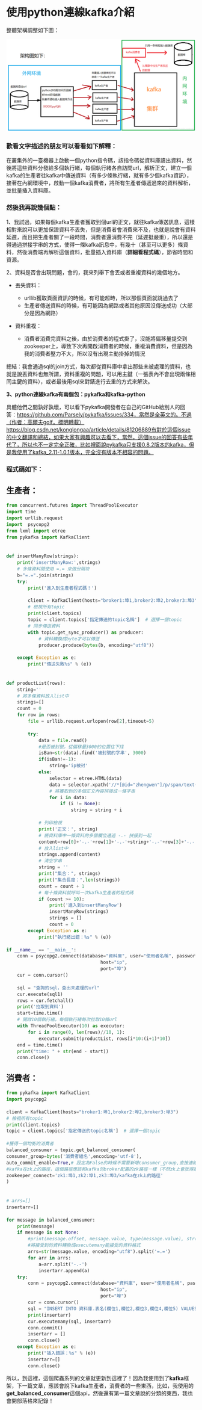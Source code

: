 # 使用python連線kafka介紹

整體架構調整如下圖：

![img](images/watermark,type_ZmFuZ3poZW5naGVpdGk,shadow_10,text_aHR0cHM6Ly9ibG9nLmNzZG4ubmV0L2xzcjQw,size_16,color_FFFFFF,t_70)



### **歡看文字描述的朋友可以看看如下解釋**：

在叢集外的一臺機器上啟動一個python指令碼，該指令碼從資料庫讀出資料，然後將這些資料分發給多個執行緒，每個執行緒各自訪問url，解析正文，建立一個kafka的生產者往kafka中傳送資料（有多少條執行緒，就有多少個kafka資訊），接著在內網環境中，啟動一個kafka消費者，將所有生產者傳遞過來的資料解析，並批量插入資料庫。

### 然後我再說幾個點：

1、我試過，如果每個kafka生產者獲取到個url的正文，就往kafka傳送訊息，這樣相對來說可以更加保證資料不丟失，但是消費者會消費來不及，也就是說會有資料延遲，而且把生產者關了一段時間，消費者還消費不完（延遲挺嚴重），所以還是得通過拼接字串的方式，使得一條kafka訊息中，有幾十（甚至可以更多）條資料，然後消費端再解析這個資料，批量插入資料庫（**詳細看程式碼**），節省時間和資源。

2、資料是否會出現問題，會的，我來列舉下會丟或者重複資料的幾個地方。

- 丟失資料：
  - urllib獲取頁面資訊的時候，有可能超時，所以那個頁面就跳過去了
  - 生產者傳送資料的時候，有可能因為網路或者其他原因沒傳送成功（大部分是因為網路）

- 資料重複：
  - 消費者消費完資料之後，由於消費者的程式掛了，沒能將偏移量提交到zookeeper上，導致下次再開啟消費者的時候，重複消費資料，但是因為我的消費者壓力不大，所以沒有出現主動掛掉的情況

總結：我會通過sql的join方式，每次都從資料庫中拿出那些未被處理的資料，也就是說丟資料也無所謂，資料重複的問題，可以用主鍵（一張表內不會出現兩條相同主鍵的資料），或者最後用sql來對錶進行去重的方式來解決。

**3、python連線kafka有兩個包：pykafka和kafka-python**

具體他們之間孰好孰壞，可以看下pykafka開發者在自己的GitHub給別人的回答：https://github.com/Parsely/pykafka/issues/334，當然是全英文的。不過（作者：高爾夫golf，標明轉載）https://blog.csdn.net/konglongaa/article/details/81206889有對於這個issue的中文翻譯和總結，如果大家有興趣可以去看下，當然，這個issue的回答有些年代了，所以也不一定完全正確，比如裡面說pykafka只支援0.8.2版本的kafka，但是我使用了kafka_2.11-1.0.1版本，完全沒有版本不相容的問題。

### 程式碼如下：

## 生產者：

```python
from concurrent.futures import ThreadPoolExecutor
import time
import urllib.request
import  psycopg2
from lxml import etree
from pykafka import KafkaClient


def insertManyRow(strings):
    print('insertManyRow:',strings)
    # 多條資料間使用 =.= 來做分隔符
    b="=.=".join(strings)
    try:
        print('進入到生產者程式碼！')

        client = KafkaClient(hosts="broker1:埠1,broker2:埠2,broker3:埠3")
        # 檢視所有topic
        print(client.topics)
        topic = client.topics['指定傳送的topic名稱']  # 選擇一個topic
		# 同步傳送資料
        with topic.get_sync_producer() as producer:
			# 資料轉換成byte才可以傳送
            producer.produce(bytes(b, encoding="utf8"))

    except Exception as e:
        print("傳送失敗%s" % (e))
      

def productList(rows):
    string=''
    # 將多條資料放入list中
    strings=[]
    count = 0
    for row in rows:
        file = urllib.request.urlopen(row[2],timeout=5)

        try: 
            data = file.read()
            #是否被封號，從偏移量3000的位置往下找
            isBan=str(data).find('被封號的字串', 3000)
            if(isBan!=-1):
                string='ip被封'
            else:
                selector = etree.HTML(data)
                data = selector.xpath('//*[@id="zhengwen"]/p/span/text()')
                # 將獲取到的多個正文內容拼接成一條字串
                for i in data:
                    if (i != None):
                        string = string + i  

            # 列印檢視
            print('正文：', string)
            # 將資料庫中一條資料的多個欄位通過 -.- 拼接到一起
            content=row[0]+'-.-'+row[1]+'-.-'+string+'-.-'+row[3]+'-.-'+row[4]
            # 放入list中
            strings.append(content)
            # 清空字串
            string = ''
            print("集合：", strings)
            print("集合長度：",len(strings))
            count = count + 1
            # 每十條資料就呼叫一次kafka生產者的程式碼
            if (count >= 10):
                print('進入到insertManyRow')
                insertManyRow(strings)
                strings = []
                count = 0
        except Exception as e:
            print("執行緒出錯：%s" % (e))

if __name__ == '__main__':
    conn = psycopg2.connect(database="資料庫", user="使用者名稱", password="密碼",
                                   host="ip",
                                   port="埠")
    cur = conn.cursor()
    
    sql = "查詢的sql，查出未處理的url"
    cur.execute(sql1)
    rows = cur.fetchall()
    print('拉取到資料')
    start=time.time()
    # 開啟10個執行緒，每個執行緒每次拉取10條url
    with ThreadPoolExecutor(10) as executor:
        for i in range(0, len(rows)//10, 1):
            executor.submit(productList, rows[i*10:(i+1)*10])
    end = time.time()
    print("time: " + str(end - start))
    conn.close()
```

## 消費者：

```python
from pykafka import KafkaClient
import psycopg2

client = KafkaClient(hosts="broker1:埠1,broker2:埠2,broker3:埠3")
# 檢視所有topic
print(client.topics)
topic = client.topics['指定傳送的topic名稱']  # 選擇一個topic

#獲得一個均衡的消費者
balanced_consumer = topic.get_balanced_consumer(
consumer_group=bytes('消費者組名',encoding='utf-8'),
auto_commit_enable=True,# 設定為False的時候不需要新增consumer_group,直接連線topic即可取到訊息
#kafka在zk上的路徑，這個路徑應該和kafka的broker配置的zk路徑一樣（不然zk上會放得亂七八糟的。。。）
zookeeper_connect='zk1:埠1,zk2:埠1,zk3:埠3/kafka在zk上的路徑'
)


# arrs=[]
insertarr=[]

for message in balanced_consumer:
    print(message)
    if message is not None:
        #print(message.offset, message.value, type(message.value), str(message.value, encoding="utf8"))
		#將接受到的資料轉換成executemany能接受的資料格式
        arrs=str(message.value, encoding="utf8").split('=.=')
        for arr in arrs:
            a=arr.split('-.-')
            insertarr.append(a)
    try:
		conn = psycopg2.connect(database="資料庫", user="使用者名稱", password="密碼",
                                   host="ip",
                                   port="埠")
		cur = conn.cursor()
        sql = "INSERT INTO 資料庫.表名(欄位1,欄位2,欄位3,欄位4,欄位5) VALUES(%s,%s,%s,%s,%s)"
        print(insertarr)
        cur.executemany(sql, insertarr)
        conn.commit()
        insertarr = []
        conn.close()
    except Exception as e:
        print("插入錯誤：%s" % (e))
        insertarr=[]
        conn.close()
```

所以，到這裡，這個爬蟲系列的文章就更新到這裡了！因為我使用到了**kafka**框架，下一篇文章，應該會說下kafka生產者，消費者的一些東西，比如，我使用的**get_balanced_consumer**這個api，然後還有第一篇文章說的分類的東西，我也會開部落格來記錄！